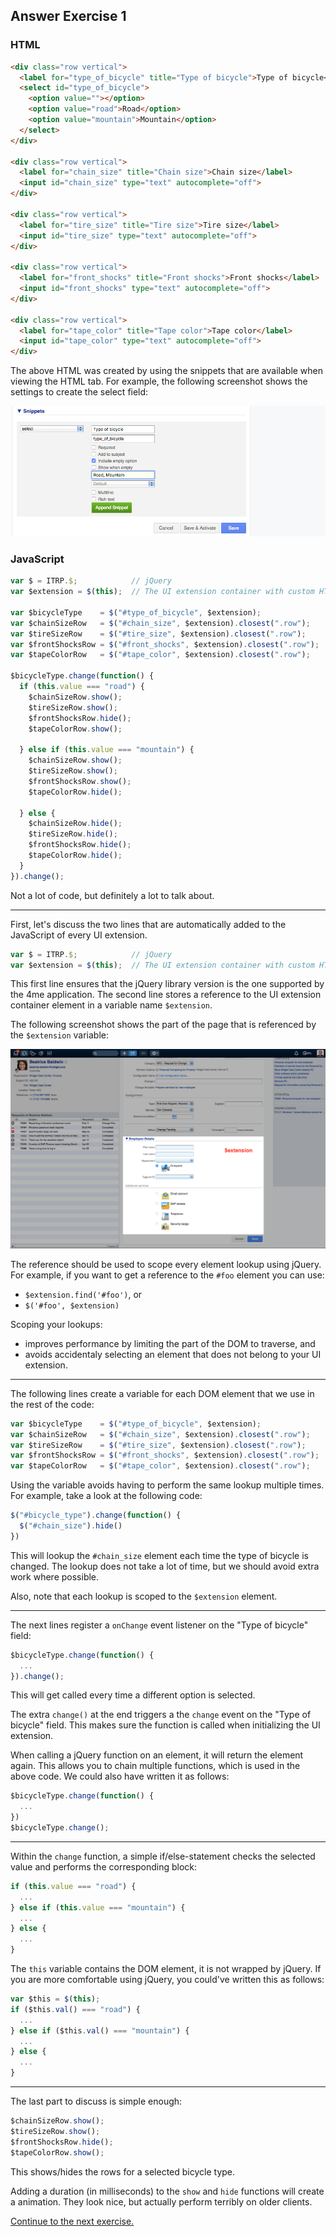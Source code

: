 ## Answer Exercise 1

### HTML

``` html
<div class="row vertical">
  <label for="type_of_bicycle" title="Type of bicycle">Type of bicycle</label>
  <select id="type_of_bicycle">
    <option value=""></option>
    <option value="road">Road</option>
    <option value="mountain">Mountain</option>
  </select>
</div>

<div class="row vertical">
  <label for="chain_size" title="Chain size">Chain size</label>
  <input id="chain_size" type="text" autocomplete="off">
</div>

<div class="row vertical">
  <label for="tire_size" title="Tire size">Tire size</label>
  <input id="tire_size" type="text" autocomplete="off">
</div>

<div class="row vertical">
  <label for="front_shocks" title="Front shocks">Front shocks</label>
  <input id="front_shocks" type="text" autocomplete="off">
</div>

<div class="row vertical">
  <label for="tape_color" title="Tape color">Tape color</label>
  <input id="tape_color" type="text" autocomplete="off">
</div>
```

The above HTML was created by using the snippets that are available when viewing the
HTML tab. For example, the following screenshot shows the settings to create the
select field:

![Adding select option](../images/02-add-snippet.png)

### JavaScript

``` js
var $ = ITRP.$;            // jQuery
var $extension = $(this);  // The UI extension container with custom HTML

var $bicycleType    = $("#type_of_bicycle", $extension);
var $chainSizeRow   = $("#chain_size", $extension).closest(".row");
var $tireSizeRow    = $("#tire_size", $extension).closest(".row");
var $frontShocksRow = $("#front_shocks", $extension).closest(".row");
var $tapeColorRow   = $("#tape_color", $extension).closest(".row");

$bicycleType.change(function() {
  if (this.value === "road") {
    $chainSizeRow.show();
    $tireSizeRow.show();
    $frontShocksRow.hide();
    $tapeColorRow.show();

  } else if (this.value === "mountain") {
    $chainSizeRow.show();
    $tireSizeRow.show();
    $frontShocksRow.show();
    $tapeColorRow.hide();

  } else {
    $chainSizeRow.hide();
    $tireSizeRow.hide();
    $frontShocksRow.hide();
    $tapeColorRow.hide();
  }
}).change();
```

Not a lot of code, but definitely a lot to talk about.

---

First, let's discuss the two lines that are automatically added to the JavaScript
of every UI extension.

``` js
var $ = ITRP.$;            // jQuery
var $extension = $(this);  // The UI extension container with custom HTML
```

This first line ensures that the jQuery library version is the one supported by the
4me application. The second line stores a reference to the UI extension container
element in a variable name `$extension`.

The following screenshot shows the part of the page that is referenced by the
`$extension` variable:

![$extension](../images/03-extension-var.png)

The reference should be used to scope every element lookup using jQuery. For
example, if you want to get a reference to the `#foo` element you can use:

* `$extension.find('#foo')`, or
* `$('#foo', $extension)`

Scoping your lookups:

* improves performance by limiting the part of the DOM to traverse, and
* avoids accidentaly selecting an element that does not belong to your UI
  extension.

---

The following lines create a variable for each DOM element that we use in the rest of
the code:

``` js
var $bicycleType    = $("#type_of_bicycle", $extension);
var $chainSizeRow   = $("#chain_size", $extension).closest(".row");
var $tireSizeRow    = $("#tire_size", $extension).closest(".row");
var $frontShocksRow = $("#front_shocks", $extension).closest(".row");
var $tapeColorRow   = $("#tape_color", $extension).closest(".row");
```

Using the variable avoids having to perform the same lookup multiple
times. For example, take a look at the following code:

``` js
$("#bicycle_type").change(function() {
  $("#chain_size").hide()
})
```

This will lookup the `#chain_size` element each time the type of bicycle is
changed. The lookup does not take a lot of time, but we should avoid extra work
where possible.

Also, note that each lookup is scoped to the `$extension` element.

---

The next lines register a `onChange` event listener on the "Type of bicycle" field:

``` js
$bicycleType.change(function() {
  ...
}).change();
```

This will get called every time a different option is selected.

The extra `change()` at the end triggers a the `change` event on the "Type of
bicycle" field. This makes sure the function is called when initializing the UI
extension.

When calling a jQuery function on an element, it will return the element again.
This allows you to chain multiple functions, which is used in the above code. We
could also have written it as follows:

``` js
$bicycleType.change(function() {
  ...
})
$bicycleType.change();
```

---

Within the `change` function, a simple if/else-statement checks the selected value and performs the corresponding block:

``` js
if (this.value === "road") {
  ...
} else if (this.value === "mountain") {
  ...
} else {
  ...
}
```

The `this` variable contains the DOM element, it is not wrapped by jQuery. If
you are more comfortable using jQuery, you could've written this as follows:

``` js
var $this = $(this);
if ($this.val() === "road") {
  ...
} else if ($this.val() === "mountain") {
  ...
} else {
  ...
}
```

---

The last part to discuss is simple enough:

``` js
$chainSizeRow.show();
$tireSizeRow.show();
$frontShocksRow.hide();
$tapeColorRow.show();
```

This shows/hides the rows for a selected bicycle type.

Adding a duration (in milliseconds) to the `show` and `hide` functions will
create a animation. They look nice, but actually perform terribly on older
clients.

[Continue to the next exercise.](02-using-css.md)
